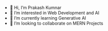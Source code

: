 - 👋 Hi, I’m Prakash Kumnar
- 👀 I’m interested in Web Development and AI
- 🌱 I’m currently learning Generative AI 
- 💞️ I’m looking to collaborate on MERN Projects


<!---
Prakash1185/Prakash1185 is a ✨ special ✨ repository because its `README.md` (this file) appears on your GitHub profile.
You can click the Preview link to take a look at your changes.
--->
